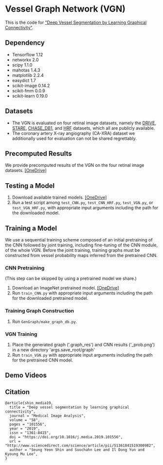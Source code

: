 # Vessel Graph Network (VGN)
This is the code for ["Deep Vessel Segmentation by Learning Graphical Connectivity"](https://www.sciencedirect.com/science/article/pii/S1361841519300982).

## Dependency
* Tensorflow 1.12
* networkx 2.0
* scipy 1.1.0
* mahotas 1.4.3
* matplotlib 2.2.4
* easydict 1.7
* scikit-image 0.14.2
* scikit-fmm 0.0.9
* scikit-learn 0.19.0

## Datasets
* The VGN is evaluated on four retinal image datasets, namely the [DRIVE](https://www.isi.uu.nl/Research/Databases/DRIVE/), [STARE](http://cecas.clemson.edu/~ahoover/stare/), [CHASE_DB1](https://blogs.kingston.ac.uk/retinal/chasedb1/), and [HRF](https://www5.cs.fau.de/research/data/fundus-images/) datasets, which all are publicly available.
* The coronary artery X-ray angiography (CA-XRA) dataset we additionally used for evaluation can not be shared regrettably.

## Precomputed Results
We provide precomputed results of the VGN on the four retinal image datasets. [[OneDrive]](https://1drv.ms/u/s!AmnLATyiwjphhZ0BquyksorE0YV7nA?e=OmHhGW)

## Testing a Model
1. Download available trained models. [[OneDrive]](https://1drv.ms/u/s!AmnLATyiwjphhZ0CYhSYOqHmnQw4UQ?e=eRgvcq)
2. Run a test script among `test_CNN.py`, `test_CNN_HRF.py`, `test_VGN.py`, or `test_VGN_HRF.py`, with appropriate input arguments including the path for the downloaded model.

## Training a Model
We use a sequential training scheme composed of an initial pretraining of the CNN followed by joint training, including fine-tuning of the CNN module, of the whole VGN. Before the joint training, training graphs must be constructed from vessel probability maps inferred from the pretrained CNN.

### CNN Pretraining
(This step can be skipped by using a pretrained model we share.)
1. Download an ImageNet pretrained model. [[OneDrive]](https://1drv.ms/u/s!AmnLATyiwjphhZ0AqBHI2Y0nALUdoQ?e=NG4kVS)
2. Run `train_CNN.py` with appropriate input arguments including the path for the downloaded pretrained model.

### Training Graph Construction
1. Run `GenGraph/make_graph_db.py`.

### VGN Training
1. Place the generated graph ('.graph_res') and CNN results ('_prob.png') in a new directory 'args.save_root/graph'
2. Run `train_VGN.py` with appropriate input arguments including the path for the pretrained CNN model.

## Demo Videos

## Citation
```
@article{shin_media19,
  title = "Deep vessel segmentation by learning graphical connectivity",
  journal = "Medical Image Analysis",
  volume = "58",
  pages = "101556",
  year = "2019",
  issn = "1361-8415",
  doi = "https://doi.org/10.1016/j.media.2019.101556",
  url = "http://www.sciencedirect.com/science/article/pii/S1361841519300982",
  author = "Seung Yeon Shin and Soochahn Lee and Il Dong Yun and Kyoung Mu Lee",
}
```
